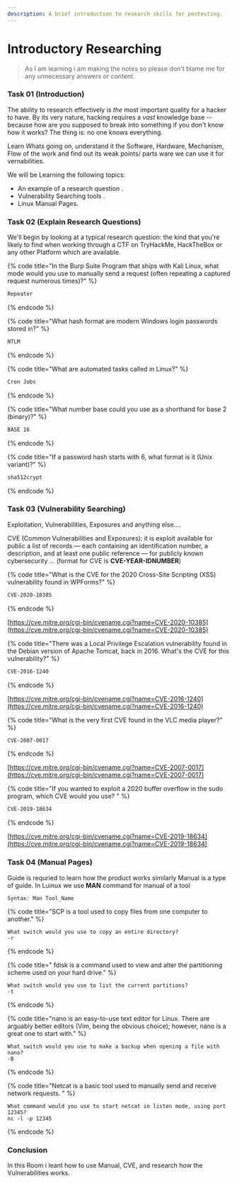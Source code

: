 ```yaml
---
description: A brief introduction to research skills for pentesting.
---
```


# Introductory Researching

> As I am learning i am making the notes so please don't blame me for any unnecessary answers or content.

### Task 01 (Introduction)

The ability to research effectively is _the_ most important quality for a hacker to have. By its very nature, hacking requires a _vast_ knowledge base -- because how are you supposed to break into something if you don't know how it works? The thing is: no one knows everything.&#x20;

Learn Whats going on, understand it the Software, Hardware, Mechanism, Flow of the work and find out its weak points/ parts ware we can use it for vernabilities.

We will be Learning the following topics:&#x20;

* An example of a research question .
* Vulnerability Searching tools .
* Linux Manual Pages.

### Task 02 (Explain Research Questions)

We'll begin by looking at a typical research question: the kind that you're likely to find when working through a CTF on TryHackMe, HackTheBox or any other Platform which are available.

{% code title="In the Burp Suite Program that ships with Kali Linux, what mode would you use to manually send a request (often repeating a captured request numerous times)?" %}
```bash
Repeater
```
{% endcode %}

{% code title="What hash format are modern Windows login passwords stored in?" %}
```bash
NTLM
```
{% endcode %}

{% code title="What are automated tasks called in Linux?" %}
```bash
Cron Jobs
```
{% endcode %}

{% code title="What number base could you use as a shorthand for base 2 (binary)?" %}
```bash
BASE 16
```
{% endcode %}

{% code title="If a password hash starts with $6$, what format is it (Unix variant)?" %}
```bash
sha512crypt
```
{% endcode %}

### Task 03 (Vulnerability Searching)

Exploitation, Vulnerabilities, Exposures and anything else....

CVE (Common Vulnerabilities and Exposures):  it is exploit available for public a list of records — each containing an identification number, a description, and at least one public reference — for publicly known cybersecurity ... (format for CVE is **CVE-YEAR-IDNUMBER**)

{% code title="What is the CVE for the 2020 Cross-Site Scripting (XSS) vulnerability found in WPForms?" %}
```bash
CVE-2020-10385
```
{% endcode %}

[https://cve.mitre.org/cgi-bin/cvename.cgi?name=CVE-2020-10385](https://cve.mitre.org/cgi-bin/cvename.cgi?name=CVE-2020-10385)

{% code title="There was a Local Privilege Escalation vulnerability found in the Debian version of Apache Tomcat, back in 2016. What's the CVE for this vulnerability?" %}
```bash
CVE-2016-1240
```
{% endcode %}

[https://cve.mitre.org/cgi-bin/cvename.cgi?name=CVE-2016-1240](https://cve.mitre.org/cgi-bin/cvename.cgi?name=CVE-2016-1240)

{% code title="What is the very first CVE found in the VLC media player?" %}
```bash
CVE-2007-0017
```
{% endcode %}

[https://cve.mitre.org/cgi-bin/cvename.cgi?name=CVE-2007-0017](https://cve.mitre.org/cgi-bin/cvename.cgi?name=CVE-2007-0017)

{% code title="If you wanted to exploit a 2020 buffer overflow in the sudo program, which CVE would you use?  " %}
```bash
CVE-2019-18634
```
{% endcode %}

[https://cve.mitre.org/cgi-bin/cvename.cgi?name=CVE-2019-18634](https://cve.mitre.org/cgi-bin/cvename.cgi?name=CVE-2019-18634)

### Task 04 (Manual Pages)

Guide is requried to learn how the product works similarly Manual is a type of guide. In Luinux we use **MAN** command  for manual of a tool&#x20;

```markup
Syntax: Man Tool_Name
```

{% code title="SCP is a tool used to copy files from one computer to another." %}
```markup
What switch would you use to copy an entire directory?
-r
```
{% endcode %}

{% code title=" fdisk is a command used to view and alter the partitioning scheme used on your hard drive." %}
```markup
What switch would you use to list the current partitions?
-t
```
{% endcode %}

{% code title="nano is an easy-to-use text editor for Linux. There are arguably better editors (Vim, being the obvious choice); however, nano is a great one to start with." %}
```markup
What switch would you use to make a backup when opening a file with nano?
-B
```
{% endcode %}

{% code title="Netcat is a basic tool used to manually send and receive network requests. " %}
```markup
What command would you use to start netcat in listen mode, using port 12345?
nc -l -p 12345
```
{% endcode %}

### Conclusion

In this Room i leant how to use Manual, CVE, and research how the Vulnerabilities works.
